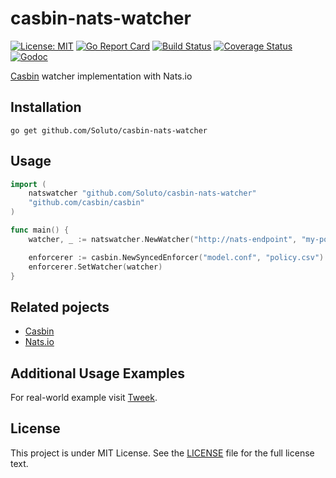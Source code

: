# casbin-nats-watcher

[![License: MIT](https://img.shields.io/badge/License-MIT-yellow.svg)](https://opensource.org/licenses/MIT)
[![Go Report Card](https://goreportcard.com/badge/github.com/Soluto/casbin-nats-watcher)](https://goreportcard.com/report/github.com/Soluto/casbin-nats-watcher)
[![Build Status](https://travis-ci.org/Soluto/casbin-nats-watcher.svg?branch=master)](https://travis-ci.org/Soluto/casbin-nats-watcher)
[![Coverage Status](https://coveralls.io/repos/github/Soluto/casbin-nats-watcher/badge.svg?branch=master)](https://coveralls.io/github/Soluto/casbin-nats-watcher?branch=master)
[![Godoc](https://godoc.org/github.com/Soluto/casbin-nats-watcher?status.svg)](https://godoc.org/github.com/Soluto/casbin-nats-watcher)

[Casbin](https://github.com/casbin/casbin) watcher implementation with Nats.io

## Installation

    go get github.com/Soluto/casbin-nats-watcher

## Usage
```go
import (
	natswatcher "github.com/Soluto/casbin-nats-watcher"
	"github.com/casbin/casbin"
)

func main() {
	watcher, _ := natswatcher.NewWatcher("http://nats-endpoint", "my-policy-subject")

	enforcerer := casbin.NewSyncedEnforcer("model.conf", "policy.csv")
	enforcerer.SetWatcher(watcher)
}
```

## Related pojects
- [Casbin](https://github.com/casbin/casbin)
- [Nats.io](https://github.com/nats-io/go-nats)


## Additional Usage Examples

For real-world example visit [Tweek](https://github.com/Soluto/tweek).

## License

This project is under MIT License. See the [LICENSE](LICENSE) file for the full license text.
